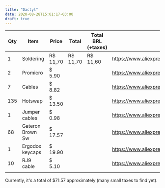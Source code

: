 ```yaml
---
title: "Dactyl"
date: 2020-08-28T15:01:17-03:00
draft: true
---
```


Qty | Item              | Price      | Total      | Total BRL (+taxes) | Link
--- | ----------------- | ---------- | ---------- | ------------------ | ------------------------------------------------
1   | Soldering         | R$ 11,70   | R$ 11,70   | R$ 11,60           | https://www.aliexpress.com/item/33006453680.html
2   | Promicro          | $ 5.90     |            |                    | https://www.aliexpress.com/item/32989454699.html
7   | Cables            | $ 8.82     |            |                    | https://www.aliexpress.com/item/32849118753.html
135 | Hotswap           | $ 13.50    |            |                    | https://www.aliexpress.com/item/4000019410050.html
1   | Jumper cables     | $ 0.98     |            |                    | https://www.aliexpress.com/item/33041631448.html
68  | Gateron Brown Sw  | $ 17.57    |            |                    | https://www.aliexpress.com/item/32980039972.html
1   | Ergodox keycaps   | $ 19.90    |            |                    | https://www.aliexpress.com/item/32895788424.html
10  | RJ9 cable         | $ 5.10     |            |                    | https://www.aliexpress.com/item/4001341125623.html
    |                   |            |            |                    |

Currently, it's a total of $71.57 approximately (many small taxes to find yet).
